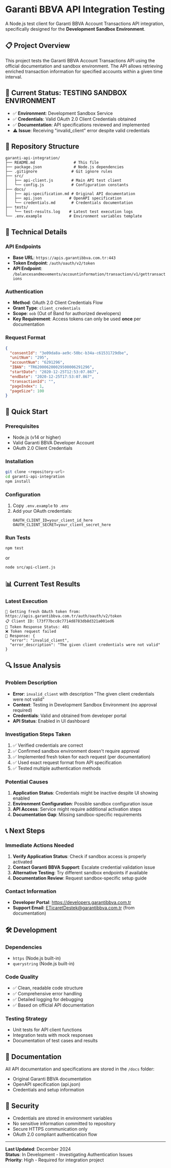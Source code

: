 # Garanti BBVA API Integration Testing

A Node.js test client for Garanti BBVA Account Transactions API integration, specifically designed for the **Development Sandbox Environment**.

## 📋 Project Overview

This project tests the Garanti BBVA Account Transactions API using the official documentation and sandbox environment. The API allows retrieving enriched transaction information for specified accounts within a given time interval.

## 🎯 Current Status: TESTING SANDBOX ENVIRONMENT

- ✅ **Environment**: Development Sandbox Service  
- ✅ **Credentials**: Valid OAuth 2.0 Client Credentials obtained
- ✅ **Documentation**: API specifications reviewed and implemented
- ⚠️ **Issue**: Receiving "invalid_client" error despite valid credentials

## 📁 Repository Structure

```
garanti-api-integration/
├── README.md                 # This file
├── package.json              # Node.js dependencies
├── .gitignore               # Git ignore rules
├── src/
│   ├── api-client.js        # Main API test client
│   └── config.js            # Configuration constants
├── docs/
│   ├── api-specification.md # Original API documentation
│   ├── api.json            # OpenAPI specification
│   └── credentials.md       # Credentials documentation
├── tests/
│   └── test-results.log    # Latest test execution logs
└── .env.example            # Environment variables template
```

## 🔧 Technical Details

### API Endpoints
- **Base URL**: `https://apis.garantibbva.com.tr:443`
- **Token Endpoint**: `/auth/oauth/v2/token`
- **API Endpoint**: `/balancesandmovements/accountinformation/transaction/v1/gettransactions`

### Authentication
- **Method**: OAuth 2.0 Client Credentials Flow
- **Grant Type**: `client_credentials`
- **Scope**: `oob` (Out of Band for authorized developers)
- **Key Requirement**: Access tokens can only be used **once** per documentation

### Request Format
```json
{
  "consentId": "3e09da8a-ae9c-50bc-b34a-c61531729dbe",
  "unitNum": "295", 
  "accountNum": "6291296",
  "IBAN": "TR620006200029500006291296",
  "startDate": "2020-12-25T12:53:07.867",
  "endDate": "2020-12-25T17:53:07.867",
  "transactionId": "",
  "pageIndex": 1,
  "pageSize": 100
}
```

## 🚀 Quick Start

### Prerequisites
- Node.js (v14 or higher)
- Valid Garanti BBVA Developer Account
- OAuth 2.0 Client Credentials

### Installation
```bash
git clone <repository-url>
cd garanti-api-integration
npm install
```

### Configuration
1. Copy `.env.example` to `.env`
2. Add your OAuth credentials:
   ```
   OAUTH_CLIENT_ID=your_client_id_here
   OAUTH_CLIENT_SECRET=your_client_secret_here
   ```

### Run Tests
```bash
npm test
```
or
```bash
node src/api-client.js
```

## 📊 Current Test Results

### Latest Execution
```
🔑 Getting fresh OAuth token from: https://apis.garantibbva.com.tr/auth/oauth/v2/token
📋 Client ID: l73f77bcc8c7714d8783db8d321a001ed6
📡 Token Response Status: 401
❌ Token request failed
📄 Response: {
  "error": "invalid_client",
  "error_description": "The given client credentials were not valid"
}
```

## 🔍 Issue Analysis

### Problem Description
- **Error**: `invalid_client` with description "The given client credentials were not valid"
- **Context**: Testing in Development Sandbox Environment (no approval required)
- **Credentials**: Valid and obtained from developer portal
- **API Status**: Enabled in UI dashboard

### Investigation Steps Taken
1. ✅ Verified credentials are correct
2. ✅ Confirmed sandbox environment doesn't require approval
3. ✅ Implemented fresh token for each request (per documentation)
4. ✅ Used exact request format from API specification
5. ✅ Tested multiple authentication methods

### Potential Causes
1. **Application Status**: Credentials might be inactive despite UI showing enabled
2. **Environment Configuration**: Possible sandbox configuration issue
3. **API Access**: Service might require additional activation steps
4. **Documentation Gap**: Missing sandbox-specific requirements

## 📞 Next Steps

### Immediate Actions Needed
1. **Verify Application Status**: Check if sandbox access is properly activated
2. **Contact Garanti BBVA Support**: Escalate credential validation issue
3. **Alternative Testing**: Try different sandbox endpoints if available
4. **Documentation Review**: Request sandbox-specific setup guide

### Contact Information
- **Developer Portal**: https://developers.garantibbva.com.tr
- **Support Email**: ETicaretDestek@garantibbva.com.tr (from documentation)

## 🛠️ Development

### Dependencies
- `https` (Node.js built-in)
- `querystring` (Node.js built-in)

### Code Quality
- ✅ Clean, readable code structure
- ✅ Comprehensive error handling  
- ✅ Detailed logging for debugging
- ✅ Based on official API documentation

### Testing Strategy
- Unit tests for API client functions
- Integration tests with mock responses
- Documentation of test cases and results

## 📝 Documentation

All API documentation and specifications are stored in the `/docs` folder:
- Original Garanti BBVA documentation
- OpenAPI specification (api.json)
- Credentials and setup information

## 🔐 Security

- Credentials are stored in environment variables
- No sensitive information committed to repository
- Secure HTTPS communication only
- OAuth 2.0 compliant authentication flow

---

**Last Updated**: December 2024  
**Status**: In Development - Investigating Authentication Issues  
**Priority**: High - Required for integration project